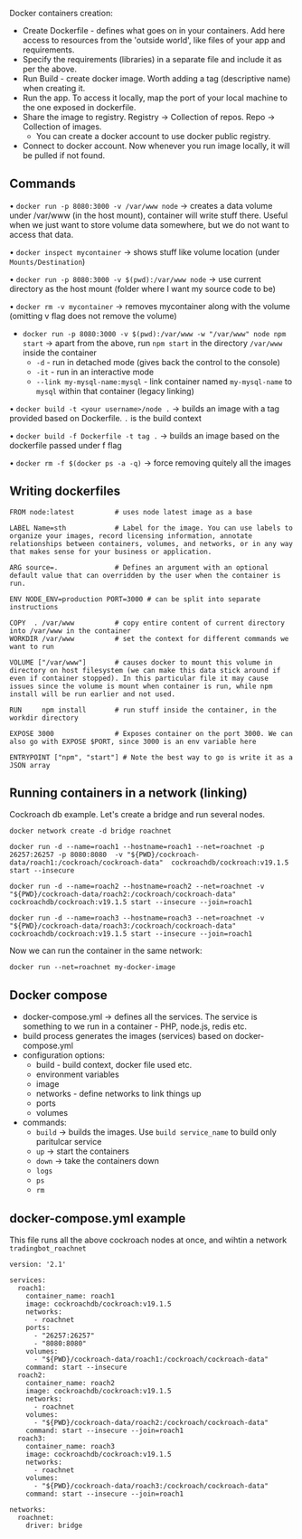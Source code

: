 Docker containers creation:
- Create Dockerfile - defines what goes on in your containers. Add here access to resources from the 'outside world', like files of your app and requirements.
- Specify the requirements (libraries) in a separate file and include it as per the above.
- Run Build - create docker image. Worth adding a tag (descriptive name) when creating it.
- Run the app. To access it locally, map the port of your local machine to the one exposed in dockerfile.
- Share the image to registry. Registry -> Collection of repos. Repo -> Collection of images.
	- You can create a docker account to use docker public registry.
- Connect to docker account. Now whenever you run image locally, it will be pulled if not found.

## Commands

• `docker run -p 8080:3000 -v /var/www node` -> creates a data volume under /var/www (in the host mount), container will write stuff there.
  Useful when we just want to store volume data somewhere, but we do not want to access that data.

• `docker inspect mycontainer` -> shows stuff like volume location (under `Mounts/Destination`)

• `docker run -p 8080:3000 -v $(pwd):/var/www node` -> use current directory as the host mount (folder where I want my source code to be)

• `docker rm -v mycontainer` -> removes mycontainer along with the volume (omitting v flag does not remove the volume)

- `docker run -p 8080:3000 -v $(pwd):/var/www -w "/var/www" node npm start` -> apart from the above, run `npm start` in the directory `/var/www` inside the container
  - `-d` - run in detached mode (gives back the control to the console)
  - `-it` - run in an interactive mode
  - `--link my-mysql-name:mysql` - link container named `my-mysql-name` to `mysql` within that container (legacy linking)

• `docker build -t <your username>/node .` -> builds an image with a tag provided based on Dockerfile. `.` is the build context

• `docker build -f Dockerfile -t tag .` -> builds an image based on the dockerfile passed under f flag

• `docker rm -f $(docker ps -a -q)` -> force removing quitely all the images

## Writing dockerfiles

```
FROM node:latest          # uses node latest image as a base

LABEL Name=sth            # Label for the image. You can use labels to organize your images, record licensing information, annotate relationships between containers, volumes, and networks, or in any way that makes sense for your business or application.

ARG source=.              # Defines an argument with an optional default value that can overridden by the user when the container is run.

ENV NODE_ENV=production PORT=3000 # can be split into separate instructions

COPY  . /var/www          # copy entire content of current directory into /var/www in the container
WORKDIR /var/www          # set the context for different commands we want to run

VOLUME ["/var/www"]       # causes docker to mount this volume in directory on host filesystem (we can make this data stick around if even if container stopped). In this particular file it may cause issues since the volume is mount when container is run, while npm install will be run earlier and not used.

RUN     npm install       # run stuff inside the container, in the workdir directory

EXPOSE 3000               # Exposes container on the port 3000. We can also go with EXPOSE $PORT, since 3000 is an env variable here

ENTRYPOINT ["npm", "start"] # Note the best way to go is write it as a JSON array
```

## Running containers in a network (linking)

Cockroach db example.
Let's create a bridge and run several nodes.
```
docker network create -d bridge roachnet
```
```
docker run -d --name=roach1 --hostname=roach1 --net=roachnet -p 26257:26257 -p 8080:8080  -v "${PWD}/cockroach-data/roach1:/cockroach/cockroach-data"  cockroachdb/cockroach:v19.1.5 start --insecure
```
```
docker run -d --name=roach2 --hostname=roach2 --net=roachnet -v "${PWD}/cockroach-data/roach2:/cockroach/cockroach-data" cockroachdb/cockroach:v19.1.5 start --insecure --join=roach1
```
```
docker run -d --name=roach3 --hostname=roach3 --net=roachnet -v "${PWD}/cockroach-data/roach3:/cockroach/cockroach-data" cockroachdb/cockroach:v19.1.5 start --insecure --join=roach1
```
Now we can run the container in the same network:
```
docker run --net=roachnet my-docker-image
```

## Docker compose
- docker-compose.yml -> defines all the services. The service is something to we run in a container - PHP, node.js, redis etc.
- build process generates the images (services) based on docker-compose.yml
- configuration options:
  - build - build context, docker file used etc.
  - environment variables
  - image
  - networks - define networks to link things up
  - ports
  - volumes
- commands:
  - `build` -> builds the images. Use `build service_name` to build only paritulcar service 
  - `up` -> start the containers
  - `down` -> take the containers down
  - `logs`
  - `ps`
  - `rm`
  

## docker-compose.yml example
This file runs all the above cockroach nodes at once, and wihtin a network `tradingbot_roachnet`
```
version: '2.1'

services:
  roach1:
    container_name: roach1
    image: cockroachdb/cockroach:v19.1.5
    networks:
      - roachnet
    ports:
      - "26257:26257"
      - "8080:8080"
    volumes:
      - "${PWD}/cockroach-data/roach1:/cockroach/cockroach-data"
    command: start --insecure
  roach2:
    container_name: roach2
    image: cockroachdb/cockroach:v19.1.5
    networks:
      - roachnet
    volumes:
      - "${PWD}/cockroach-data/roach2:/cockroach/cockroach-data"
    command: start --insecure --join=roach1
  roach3:
    container_name: roach3
    image: cockroachdb/cockroach:v19.1.5
    networks:
      - roachnet
    volumes:
      - "${PWD}/cockroach-data/roach3:/cockroach/cockroach-data"
    command: start --insecure --join=roach1

networks:
  roachnet:
    driver: bridge
```
